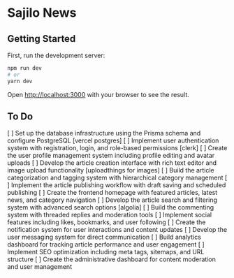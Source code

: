 # Sajilo News

## Getting Started

First, run the development server:

```bash
npm run dev
# or
yarn dev
```

Open [http://localhost:3000](http://localhost:3000) with your browser to see the result.

## To Do

[ ] Set up the database infrastructure using the Prisma schema and configure PostgreSQL [vercel postgres]
[ ] Implement user authentication system with registration, login, and role-based permissions [clerk]
[ ] Create the user profile management system including profile editing and avatar uploads
[ ] Develop the article creation interface with rich text editor and image upload functionality [uploadthings for images]
[ ] Build the article categorization and tagging system with hierarchical category management
[ ] Implement the article publishing workflow with draft saving and scheduled publishing
[ ] Create the frontend homepage with featured articles, latest news, and category navigation
[ ] Develop the article search and filtering system with advanced search options [algolia]
[ ] Build the commenting system with threaded replies and moderation tools
[ ] Implement social features including likes, bookmarks, and user following
[ ] Create the notification system for user interactions and content updates
[ ] Develop the user messaging system for direct communication
[ ] Build analytics dashboard for tracking article performance and user engagement
[ ] Implement SEO optimization including meta tags, sitemaps, and URL structure
[ ] Create the administrative dashboard for content moderation and user management
